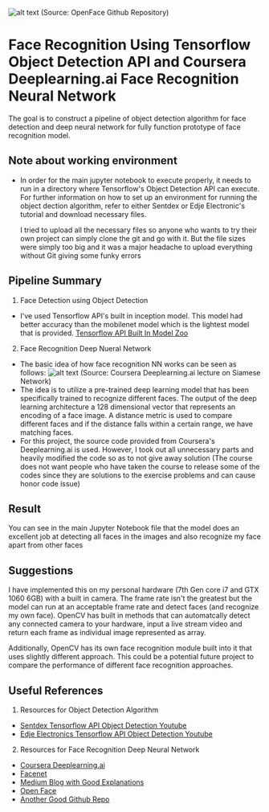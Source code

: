 ![alt text](https://raw.githubusercontent.com/cmusatyalab/openface/master/images/summary.jpg)
(Source: OpenFace Github Repository)

# Face Recognition Using Tensorflow Object Detection API and Coursera Deeplearning.ai Face Recognition Neural Network

The goal is to construct a pipeline of object detection algorithm for face detection and deep neural network for fully
function prototype of face recognition model.


## Note about working environment

* In order for the main jupyter notebook to execute properly, it needs to run in a directory where Tensorflow's Object Detection API can execute.
  For further information on how to set up an environment for running the object dection algorithm, refer to either Sentdex or 
  Edje Electronic's tutorial and download necessary files. 
  
  I tried to upload all the necessary files so anyone who wants to try their own project can simply clone the git and go with it. But
  the file sizes were simply too big and it was a major headache to upload everything without Git giving some funky errors

## Pipeline Summary

1) Face Detection using Object Detection
 * I've used Tensorflow API's built in inception model. This model had better accuracy than the mobilenet model which is the lightest
   model that is provided.
   [Tensorflow API Built In Model Zoo](https://github.com/tensorflow/models/blob/master/research/object_detection/g3doc/detection_model_zoo.md)
   
2) Face Recognition Deep Nueral Network
 * The basic idea of how face recognition NN works can be seen as follows:
 ![alt text](https://i.ytimg.com/vi/6jfw8MuKwpI/maxresdefault.jpg)
 (Source: Coursera Deeplearning.ai lecture on Siamese Network)
 * The idea is to utilize a pre-trained deep learning model that has been specifically trained to recognize different faces. The output of the deep learning architecture a 128 dimensional vector that represents an encoding of a face image. A distance metric is used to compare different faces and if the distance falls within a certain range, we have matching faces.
 * For this project, the source code provided from Coursera's Deeplearning.ai is used. However, I took out all unnecessary parts 
 and heavily modified the code so as to not give away solution (The course does not want people who have taken the course to 
 release some of the codes since they are solutions to the exercise problems and can cause honor code issue)


## Result

You can see in the main Jupyter Notebook file that the model does an excellent job at detecting all faces in the images
and also recognize my face apart from other faces
 
## Suggestions

I have implemented this on my personal hardware (7th Gen core i7 and GTX 1060 6GB) with a built in camera. The frame rate isn't
the greatest but the model can run at an acceptable frame rate and detect faces (and recognize my own face). OpenCV has built in
methods that can automatcally detect any connected camera to your hardware, input a live stream video and return each frame
as individual image represented as array. 

Additionally, OpenCV has its own face recognition module built into it that uses slightly different approach. This could be a potential future project to compare the performance of different face recognition approaches.

## Useful References

1) Resources for Object Detection Algorithm
* [Sentdex Tensorflow API Object Detection Youtube](https://www.youtube.com/watch?v=COlbP62-B-U&t=1s)
* [Edje Electronics Tensorflow API Object Detection Youtube](https://www.youtube.com/watch?v=Rgpfk6eYxJA) 

2) Resources for Face Recognition Deep Neural Network
* [Coursera Deeplearning.ai](https://www.coursera.org/specializations/deep-learning)
* [Facenet](https://github.com/davidsandberg/facenet)
* [Medium Blog with Good Explanations](https://medium.com/@vinayakvarrier/building-a-real-time-face-recognition-system-using-pre-trained-facenet-model-f1a277a06947)
* [Open Face](https://cmusatyalab.github.io/openface/)
* [Another Good Github Repo](https://github.com/ageitgey/face_recognition#face-recognition)
